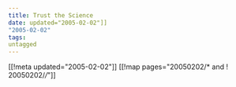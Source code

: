 ```yaml
---
title: Trust the Science
date: updated="2005-02-02"]]
"2005-02-02"
tags:
untagged
---
```

[[!meta updated="2005-02-02"]]
[[!map pages="20050202/* and ! 20050202/*/*"]]
